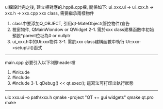 ui檔設計完之後, 建立相對應的.hpp&.cpp檔, 關係如下:
    ui_xxx.ui -> ui_xxx.h -> xxx.h -> xxx.cpp
xxx class, 需要繼承兩樣物件
1. class中要添加Q_OBJECT, 引用qt-MateObject(管控物件)宣告
2. 視窗物件, QMainWiondow or QWidget
    2-1. 需於xxx class建構函數中初始預設*parent位址為0 or nullptr
3. ui_xxx.h中的Ui:xxx物件
    3-1. 需於xxx class建構函數中執行 Ui::xxx->setupUi()函式

---

main.cpp 必要引入以下3個header檔
1. #inlcude <memory>
2. #include <QApplication>
3. #include <QDeBug>
    3-1. qDebug() << qt.exec(); 這寫法可打印出執行狀態

---

uic xxx.ui -o path/xxx.h
qmake -project "QT += gui widgets"
qmake qt.pro
make